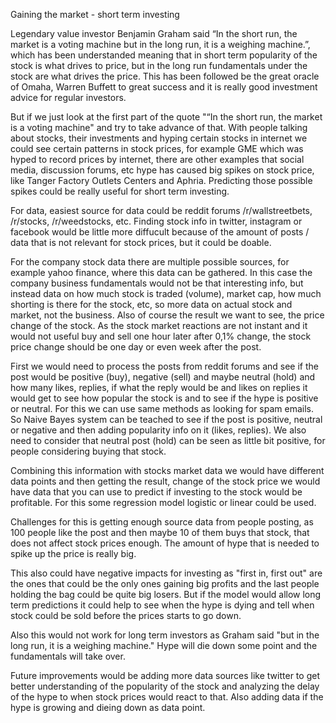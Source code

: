 
Gaining the market - short term investing

Legendary value investor Benjamin Graham said “In the short run, the market is a voting machine but in the long run, it is a weighing machine.”, which has been understanded meaning that in short term popularity of the stock is what drives to price, but in the long run fundamentals under the stock are what drives the price. This has been followed be the great oracle of Omaha, Warren Buffett to great success and it is really good investment advice for regular investors. 

But if we just look at the first part of the quote "“In the short run, the market is a voting machine" and try to take advance of that. With people talking about stocks, their investments and hyping certain stocks in internet we could see certain patterns in stock prices, for example GME which was hyped to record prices by internet, there are other examples that social media, discussion forums, etc hype has caused big spikes on stock price, like Tanger Factory Outlets Centers and Aphria. Predicting those possible spikes could be really useful for short term investing.

For data, easiest source for data could be reddit forums /r/wallstreetbets, /r/stocks, /r/weedstocks, etc. Finding stock info in twitter, instagram or facebook would be little more diffucult because of the amount of posts / data that is not relevant for stock prices, but it could be doable.

For the company stock data there are multiple possible sources, for example yahoo finance, where this data can be gathered. In this case the company business fundamentals would not be that interesting info, but instead data on how much stock is traded (volume), market cap, how much shorting is there for the stock, etc, so more data on actual stock and market, not the business. Also of course the result we want to see, the price change of the stock. As the stock market reactions are not instant and it would not useful buy and sell one hour later after 0,1% change, the stock price change should be one day or even week after the post.

First we would need to process the posts from reddit forums and see if the post would be positive (buy), negative (sell) and maybe neutral (hold) and how many likes, replies, if what the reply would be and likes on replies it would get to see how popular the stock is and to see if the hype is positive or neutral. For this we can use same methods as looking for spam emails. So Naive Bayes system can be teached to see if the post is positive, neutral or negative and then adding popularity info on it (likes, replies). We also need to consider that neutral post (hold) can be seen as little bit positive, for people considering buying that stock.

Combining this information with stocks market data we would have different data points and then getting the result, change of the stock price we would have data that you can use to predict if investing to the stock would be profitable. For this some regression model logistic or linear could be used.

Challenges for this is getting enough source data from people posting, as 100 people like the post and then maybe 10 of them buys that stock, that does not affect stock prices enough. The amount of hype that is needed to spike up the price is really big. 

This also could have negative impacts for investing as "first in, first out" are the ones that could be the only ones gaining big profits and the last people holding the bag could be quite big losers. But if the model would allow long term predictions it could help to see when the hype is dying and tell when stock could be sold before the prices starts to go down.

Also this would not work for long term investors as Graham said "but in the long run, it is a weighing machine." Hype will die down some point and the fundamentals will take over.

Future improvements would be adding more data sources like twitter to get better understanding of the popularity of the stock and analyzing the delay of the hype to when stock prices would react to that. Also adding data if the hype is growing and dieing down as data point.





